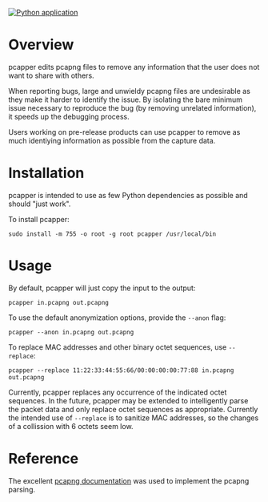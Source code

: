 [![Python application](https://github.com/presto8/pcapper/actions/workflows/python-app.yml/badge.svg)](https://github.com/presto8/pcapper/actions/workflows/python-app.yml)

# Overview

pcapper edits pcapng files to remove any information that the user does not
want to share with others.

When reporting bugs, large and unwieldy pcapng files are undesirable as they
make it harder to identify the issue. By isolating the bare minimum issue
necessary to reproduce the bug (by removing unrelated information), it speeds
up the debugging process.

Users working on pre-release products can use pcapper to remove as much
identiying information as possible from the capture data.

# Installation

pcapper is intended to use as few Python dependencies as possible and should
"just work".

To install pcapper:

    sudo install -m 755 -o root -g root pcapper /usr/local/bin

# Usage

By default, pcapper will just copy the input to the output:

    pcapper in.pcapng out.pcapng

To use the default anonymization options, provide the `--anon` flag:

    pcapper --anon in.pcapng out.pcapng

To replace MAC addresses and other binary octet sequences, use `--replace`:

    pcapper --replace 11:22:33:44:55:66/00:00:00:00:77:88 in.pcapng out.pcapng

Currently, pcapper replaces any occurrence of the indicated octet sequences. In
the future, pcapper may be extended to intelligently parse the packet data and
only replace octet sequences as appropriate. Currently the intended use of
`--replace` is to sanitize MAC addresses, so the changes of a collission with 6
octets seem low.

# Reference

The excellent [pcapng documentation](https://github.com/pcapng/pcapng) was used
to implement the pcapng parsing.
